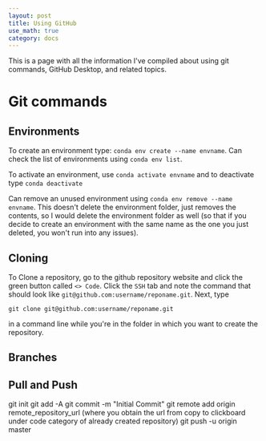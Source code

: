 ```yaml
---
layout: post
title: Using GitHub
use_math: true
category: docs
---
```


This is a page with all the information I've compiled about using git commands, GitHub Desktop, and related topics. 

# Git commands

## Environments 

To create an environment type: `conda env create --name envname`. Can check the list of environments using `conda env list`.

To activate an environment, use `conda activate envname` and to deactivate type `conda deactivate`

Can remove an unused environment using `conda env remove --name envname`. This doesn't delete the environment folder, just removes the contents, so I would delete the environment folder as well (so that if you decide to create an environment with the same name as the one you just deleted, you won't run into any issues). 

## Cloning
To Clone a repository, go to the github repository website and click the green button called `<> Code`. Click the `SSH` tab and note the command that should look like `git@github.com:username/reponame.git`. Next, type 

`git clone git@github.com:username/reponame.git`

in a command line while you're in the folder in which you want to create the repository.

## Branches

## Pull and Push

git init
git add -A
git commit -m "Initial Commit"
git remote add origin remote_repository_url (where you obtain the url from copy to clickboard under code category of already created repository)
git push -u origin master
